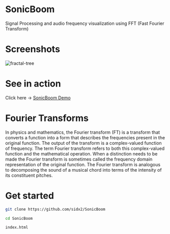 # SonicBoom
Signal Processing and audio frequency visualization using FFT (Fast Fourier Transform)
# Screenshots
![fractal-tree](https://drive.google.com/uc?export=view&id=1bXI33cOnaV1ywTTwqCfCAAMHj8lDthNn)

# See in action

Click here -> <a href="https://sidx2.github.io/SonicBoom/" target="_blank">SonicBoom Demo</a>

# Fourier Transforms

In physics and mathematics, the Fourier transform (FT) is a transform that converts a function into a form that describes the frequencies present in the original function. The output of the transform is a complex-valued function of frequency. The term Fourier transform refers to both this complex-valued function and the mathematical operation. When a distinction needs to be made the Fourier transform is sometimes called the frequency domain representation of the original function. The Fourier transform is analogous to decomposing the sound of a musical chord into terms of the intensity of its constituent pitches.

# Get started
```bash 
git clone https://github.com/sidx2/SonicBoom
```
```bash
cd SonicBoom
```
```
index.html
```


